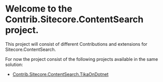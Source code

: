Welcome to the Contrib.Sitecore.ContentSearch project.
=====================================

This project will consist of different Contributions and extensions for Sitecore.ContentSearch.

For now the project consist of the following projects available in the same solution:
* [Contrib.Sitecore.ContentSearch.TikaOnDotnet](https://github.com/michaelthyregod/Contrib.Sitecore.ContentSearch/tree/master/src/Contrib.Sitecore.ContentSearch.TikaOnDotnet)
